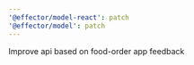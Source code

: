 ```yaml
---
'@effector/model-react': patch
'@effector/model': patch
---
```


Improve api based on food-order app feedback
